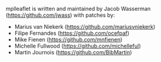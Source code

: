 mplleaflet is written and maintained by Jacob Wasserman
(https://github.com/jwass) with patches by:

* Marius van Niekerk (https://github.com/mariusvniekerk)
* Filipe Fernandes (https://github.com/ocefpaf)
* Mike Fienen (https://github.com/mnfienen)
* Michelle Fullwood (https://github.com/michelleful)
* Martin Journois (https://github.com/BibMartin)
